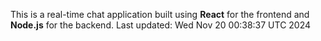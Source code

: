 This is a real-time chat application built using **React** for the frontend and **Node.js** for the backend.
Last updated: Wed Nov 20 00:38:37 UTC 2024
